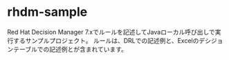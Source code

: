 # rhdm-sample
Red Hat Decision Manager 7.xでルールを記述してJavaローカル呼び出しで実行するサンプルプロジェクト。
ルールは、DRLでの記述例と、Excelのデシジョンテーブルでの記述例とが含まれています。
